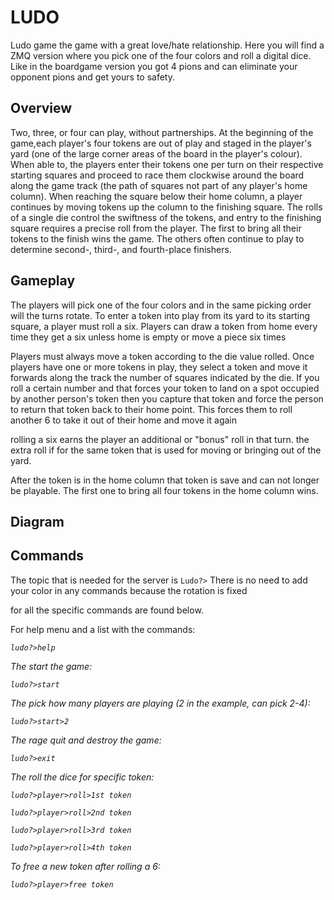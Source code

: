 # LUDO
Ludo game the game with a great love/hate relationship.
Here you will find a ZMQ version where you pick one of the four colors and roll a digital dice.
Like in the boardgame version you got 4 pions and can eliminate your opponent pions and get yours to safety.

## Overview 

Two, three, or four can play, without partnerships.
At the beginning of the game,each player's four tokens are out of play and staged in the player's yard
(one of the large corner areas of the board in the player's colour).
When able to, the players enter their tokens one per turn on their respective starting squares and proceed to race them clockwise around the board along the game track (the path of squares not part of any player's home column).
When reaching the square below their home column, a player continues by moving tokens up the column to the finishing square.
The rolls of a single die control the swiftness of the tokens, and entry to the finishing square requires a precise roll from the player.
The first to bring all their tokens to the finish wins the game.
The others often continue to play to determine second-, third-, and fourth-place finishers. 

## Gameplay

The players will pick one of the four colors and in the same picking order will the turns rotate.
To enter a token into play from its yard to its starting square, a player must roll a six. Players can draw a token from home every time they get a six unless home is empty or move a piece six times

Players must always move a token according to the die value rolled.
Once players have one or more tokens in play, they select a token and move it forwards along the track the number of squares indicated by the die.
If you roll a certain number and that forces your token to land on a spot occupied by another person's token then you capture that token and force the person to return that token back to their home point.
This forces them to roll another 6 to take it out of their home and move it again

rolling a six earns the player an additional or "bonus" roll in that turn.
the extra roll if for the same token that is used for moving or bringing out of the yard.

After the token is in the home column that token is save and can not longer be playable.
The first one to bring all four tokens in the home column wins.

## Diagram




## Commands 

The topic that is needed for the server is ``Ludo?>``
There is no need to add your color in any commands because the rotation is fixed

for all the specific commands are found below.  

For help menu and a list with the commands:

<pre><code><i>ludo?>help</code></pre>

The start the game:

<pre><code><i>ludo?>start</code></pre>

The pick how many players are playing (2 in the example, can pick 2-4):

<pre><code><i>ludo?>start>2</code></pre>

The rage quit and destroy the game:

<pre><code><i>ludo?>exit</code></pre>

The roll the dice for specific token:

<pre><code><i>ludo?>player>roll>1st token</code></pre>
<pre><code><i>ludo?>player>roll>2nd token</code></pre>
<pre><code><i>ludo?>player>roll>3rd token</code></pre>
<pre><code><i>ludo?>player>roll>4th token</code></pre>

To free a new token after rolling a 6:

<pre><code><i>ludo?>player>free token</code></pre>







